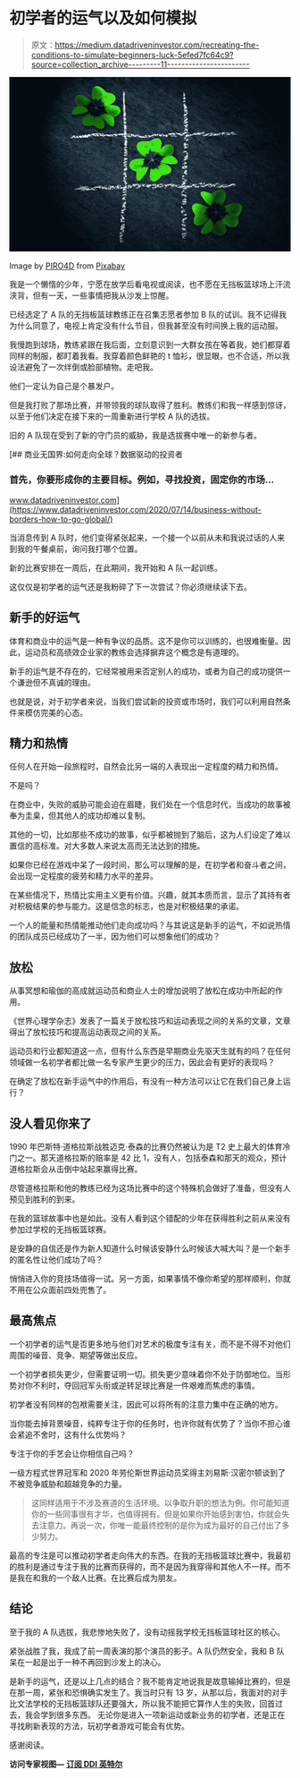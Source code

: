 # 初学者的运气以及如何模拟

> 原文：<https://medium.datadriveninvestor.com/recreating-the-conditions-to-simulate-beginners-luck-5efed7fc64c9?source=collection_archive---------11----------------------->

![](img/a65e81ae83f083ca3e5eb325f92114b6.png)

Image by [PIRO4D](https://pixabay.com/users/PIRO4D-2707530/?utm_source=link-attribution&utm_medium=referral&utm_campaign=image&utm_content=1949981) from [Pixabay](https://pixabay.com/?utm_source=link-attribution&utm_medium=referral&utm_campaign=image&utm_content=1949981)

我是一个懒惰的少年，宁愿在放学后看电视或阅读，也不愿在无挡板篮球场上汗流浃背，但有一天，一些事情把我从沙发上惊醒。

已经选定了 A 队的无挡板篮球教练正在召集志愿者参加 B 队的试训。我不记得我为什么同意了，电视上肯定没有什么节目，但我甚至没有时间换上我的运动服。

我慢跑到球场，教练紧跟在我后面，立刻意识到一大群女孩在等着我，她们都穿着同样的制服，都盯着我看。我穿着颜色鲜艳的 t 恤衫，很显眼，也不合适，所以我设法避免了一次绊倒或脸部植物。走吧我。

他们一定认为自己是个暴发户。

但是我打败了那场比赛，并带领我的球队取得了胜利。教练们和我一样感到惊讶，以至于他们决定在接下来的一周重新进行学校 A 队的选拔。

旧的 A 队现在受到了新的守门员的威胁，我是选拔赛中唯一的新参与者。

[](https://www.datadriveninvestor.com/2020/07/14/business-without-borders-how-to-go-global/) [## 商业无国界:如何走向全球？数据驱动的投资者

### 首先，你要形成你的主要目标。例如，寻找投资，固定你的市场…

www.datadriveninvestor.com](https://www.datadriveninvestor.com/2020/07/14/business-without-borders-how-to-go-global/) 

当消息传到 A 队时，他们变得紧张起来，一个接一个以前从未和我说过话的人来到我的午餐桌前，询问我打哪个位置。

新的比赛安排在一周后，在此期间，我开始和 A 队一起训练。

这仅仅是初学者的运气还是我粉碎了下一次尝试？你必须继续读下去。

## 新手的好运气

体育和商业中的运气是一种有争议的品质。这不是你可以训练的，也很难衡量。因此，运动员和高绩效企业家的教练会选择摒弃这个概念是有道理的。

新手的运气是不存在的，它经常被用来否定别人的成功，或者为自己的成功提供一个谦逊但不真诚的理由。

也就是说，对于初学者来说，当我们尝试新的投资或市场时，我们可以利用自然条件来模仿完美的心态。

## 精力和热情

任何人在开始一段旅程时，自然会比另一端的人表现出一定程度的精力和热情。

不是吗？

在商业中，失败的威胁可能会迫在眉睫，我们处在一个信息时代，当成功的故事被奉为圭臬，但其他人的成功却难以复制。

其他的一切，比如那些不成功的故事，似乎都被抛到了脑后，这为人们设定了难以置信的高标准。对大多数人来说太高而无法达到的措施。

如果你已经在游戏中呆了一段时间，那么可以理解的是，在初学者和奋斗者之间，会出现一定程度的疲劳和精力水平的差异。

在某些情况下，热情比实用主义更有价值。兴趣，就其本质而言，显示了其持有者对积极结果的参与能力。这是信念的标志，也是对积极结果的承诺。

一个人的能量和热情能推动他们走向成功吗？与其说这是新手的运气，不如说热情的团队成员已经成功了一半，因为他们可以想象他们的成功？

## 放松

从事冥想和瑜伽的高成就运动员和商业人士的增加说明了放松在成功中所起的作用。

《世界心理学杂志》发表了一篇关于放松技巧和运动表现之间的关系的文章，文章得出了放松技巧和提高运动表现之间的关系。

运动员和行业都知道这一点，但有什么东西是早期商业先驱天生就有的吗？在任何领域做一名初学者都比做一名专家产生更少的压力，因此会有更好的表现吗？

在确定了放松在新手运气中的作用后，有没有一种方法可以让它在我们自己身上运行？

## 没人看见你来了

1990 年巴斯特·道格拉斯战胜迈克·泰森的比赛仍然被认为是 T2 史上最大的体育冷门之一。那天道格拉斯的赔率是 42 比 1，没有人，包括泰森和那天的观众，预计道格拉斯会从击倒中站起来赢得比赛。

尽管道格拉斯和他的教练已经为这场比赛中的这个特殊机会做好了准备，但没有人预见到胜利的到来。

在我的篮球故事中也是如此。没有人看到这个错配的少年在获得胜利之前从来没有参加过学校的无挡板篮球赛。

是安静的自信还是作为新人知道什么时候该安静什么时候该大喊大叫？是一个新手的匿名性让他们成功了吗？

悄悄进入你的竞技场值得一试。另一方面，如果事情不像你希望的那样顺利，你就不用在公众面前四处兜售了。

## 最高焦点

一个初学者的运气是否更多地与他们对艺术的极度专注有关，而不是不得不对他们周围的噪音、竞争、期望等做出反应。

一个初学者损失更少，但需要证明一切。损失更少意味着你不处于防御地位。当形势对你不利时，夺回冠军头衔或逆转足球比赛是一件艰难而焦虑的事情。

初学者没有同样的包袱需要关注，因此可以将所有的注意力集中在正确的地方。

当你能去掉背景噪音，纯粹专注于你的任务时，也许你就有优势了？当你不担心谁会紧追不舍时，这有什么优势吗？

专注于你的手艺会让你相信自己吗？

一级方程式世界冠军和 2020 年劳伦斯世界运动员奖得主刘易斯·汉密尔顿谈到了不被竞争威胁和超越竞争的力量。

> 这同样适用于不涉及赛道的生活环境。以争取升职的想法为例。你可能知道你的一些同事很有才华，也值得拥有。但是如果你开始感到害怕，你就会失去注意力。再说一次，你唯一能最终控制的是你为成为最好的自己付出了多少努力。

最高的专注是可以推动初学者走向伟大的东西。在我的无挡板篮球比赛中，我最初的胜利是通过专注于我的比赛而获得的，而不是因为我穿得和其他人不一样。而不是我在和我的一个敌人比赛。在比赛后成为朋友。

## 结论

至于我的 A 队选拔，我悲惨地失败了，没有动摇我学校无挡板篮球社区的核心。

紧张战胜了我，我成了前一周表演的那个演员的影子。A 队仍然安全，我和 B 队呆在一起是出于一种不再回到沙发上的决心。

是新手的运气，还是以上几点的结合？我不能肯定地说我是故意输掉比赛的，但是在那一周，紧张和恐惧确实发生了。我当时只有 13 岁，从那以后，我面对的对手比文法学校的无挡板篮球队还要强大，所以我不能把它算作人生的失败，回首过去，我会学到很多东西。
无论你是进入一项新运动或新业务的初学者，还是正在寻找刷新表现的方法，玩初学者游戏可能会有优势。

感谢阅读。

**访问专家视图—** [**订阅 DDI 英特尔**](https://datadriveninvestor.com/ddi-intel)